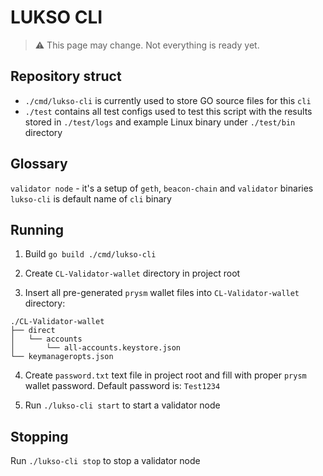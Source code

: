 # LUKSO CLI
>⚠️ This page may change. Not everything is ready yet.


## Repository struct
* `./cmd/lukso-cli` is currently used to store GO source files for this `cli`
* `./test` contains all test configs used to test this script with the results stored in `./test/logs` and example Linux binary under `./test/bin` directory
## Glossary

`validator node` - it's a setup of `geth`, `beacon-chain` and `validator` binaries
`lukso-cli` is default name of `cli` binary

## Running
1. Build `go build ./cmd/lukso-cli`

2. Create `CL-Validator-wallet` directory in project root

3. Insert all pre-generated `prysm` wallet files into `CL-Validator-wallet` directory:
```
./CL-Validator-wallet
├── direct
│   └── accounts
│       └── all-accounts.keystore.json
└── keymanageropts.json
```

4. Create `password.txt` text file in project root and fill with proper `prysm` wallet password. Default password is: `Test1234`

5. Run `./lukso-cli start` to start a validator node

## Stopping

Run `./lukso-cli stop` to stop a validator node
